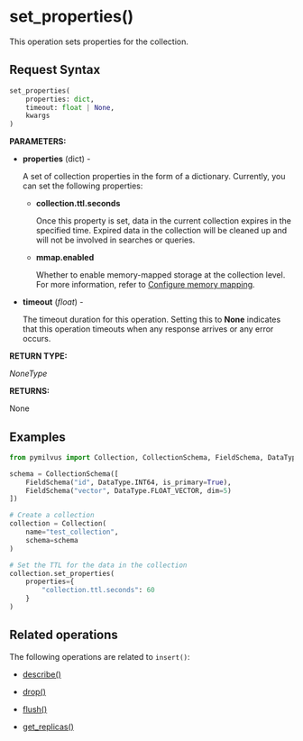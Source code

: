 # set_properties()

This operation sets properties for the collection.

## Request Syntax

```python
set_properties(
    properties: dict, 
    timeout: float | None, 
    kwargs
)
```

**PARAMETERS:**

- **properties** (dict) -

    A set of collection properties in the form of a dictionary. Currently, you can set the following properties:

    - **collection.ttl.seconds**

        Once this property is set, data in the current collection expires in the specified time. Expired data in the collection will be cleaned up and will not be involved in searches or queries.

    - **mmap.enabled**

        Whether to enable memory-mapped storage at the collection level. For more information, refer to [Configure memory mapping](https://milvus.io/docs/mmap.md#Configure-memory-mapping).

- **timeout** (*float*)  -

    The timeout duration for this operation. Setting this to **None** indicates that this operation timeouts when any response arrives or any error occurs.

**RETURN TYPE:**

*NoneType*

**RETURNS:**

None

## Examples

```python
from pymilvus import Collection, CollectionSchema, FieldSchema, DataType

schema = CollectionSchema([
    FieldSchema("id", DataType.INT64, is_primary=True),
    FieldSchema("vector", DataType.FLOAT_VECTOR, dim=5)
])

# Create a collection
collection = Collection(
    name="test_collection",
    schema=schema
)

# Set the TTL for the data in the collection
collection.set_properties(
    properties={
        "collection.ttl.seconds": 60
    }
)
```

## Related operations

The following operations are related to `insert()`:

- [describe()](describe.md)

- [drop()](drop.md)

- [flush()](flush.md)

- [get_replicas()](get_replicas.md)

